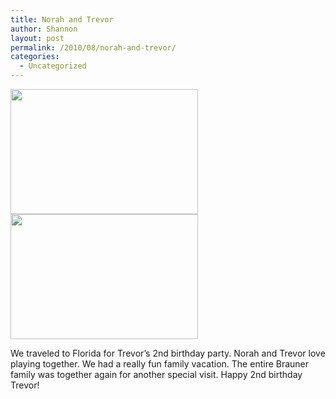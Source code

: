 ```yaml
---
title: Norah and Trevor
author: Shannon
layout: post
permalink: /2010/08/norah-and-trevor/
categories:
  - Uncategorized
---
```

[<img class="alignnone size-medium wp-image-1592" title="IMG_8017" src="http://braunerpots.com/blog/wp-content/uploads/2010/10/IMG_8017-300x200.jpg" alt="" width="300" height="200" />][1] [<img class="alignnone size-medium wp-image-1593" title="IMG_8014" src="http://braunerpots.com/blog/wp-content/uploads/2010/10/IMG_8014-300x200.jpg" alt="" width="300" height="200" />][2]

We traveled to Florida for Trevor&#8217;s 2nd birthday party. Norah and Trevor love playing together. We had a really fun family vacation. The entire Brauner family was together again for another special visit. Happy 2nd birthday Trevor!

 [1]: http://braunerpots.com/blog/wp-content/uploads/2010/10/IMG_8017.jpg
 [2]: http://braunerpots.com/blog/wp-content/uploads/2010/10/IMG_8014.jpg